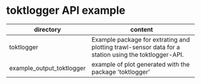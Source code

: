# toktlogger API example

directory | content
---- | -----
toktlogger | Example package for extrating and plotting trawl-sensor data for a station using the toktlogger-API.
example_output_toktlogger | example of plot generated with the package 'toktlogger'

